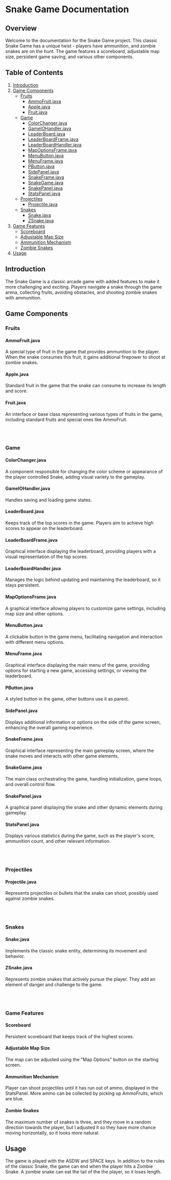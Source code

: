 # Snake Game Documentation

## Overview

Welcome to the documentation for the Snake Game project. This classic Snake Game has a unique twist - players have ammunition, and zombie snakes are on the hunt. The game features a scoreboard, adjustable map size, persistent game saving, and various other components.

## Table of Contents

1. [Introduction](#introduction)
2. [Game Components](#game-components)
   - [Fruits](#fruits)
      - [AmmoFruit.java](#ammofruitjava)
      - [Apple.java](#applejava)
      - [Fruit.java](#fruitjava)
   - [Game](#game)
      - [ColorChanger.java](#colorchangerjava)
      - [GameIOHandler.java](#gameiohandlerjava)
      - [LeaderBoard.java](#leaderboardjava)
      - [LeaderBoardFrame.java](#leaderboardframejava)
      - [LeaderBoardHandler.java](#leaderboardhandlerjava)
      - [MapOptionsFrame.java](#mapoptionsframejava)
      - [MenuButton.java](#menubuttonjava)
      - [MenuFrame.java](#menuframejava)
      - [PButton.java](#pbuttonjava)
      - [SidePanel.java](#sidepaneljava)
      - [SnakeFrame.java](#snakeframejava)
      - [SnakeGame.java](#snakegamejava)
      - [SnakePanel.java](#snakepaneljava)
      - [StatsPanel.java](#statspaneljava)
   - [Projectiles](#projectiles)
      - [Projectile.java](#projectilejava)
   - [Snakes](#snakes) 
      - [Snake.java](#snakejava)
      - [ZSnake.java](#zsnakejava)
4. [Game Features](#game-features)
   - [Scoreboard](#scoreboard)
   - [Adjustable Map Size](#adjustable-map-size)
   - [Ammunition Mechanism](#ammunition-mechanism)
   - [Zombie Snakes](#zombie-snakes)
5. [Usage](#usage)

## Introduction

The Snake Game is a classic arcade game with added features to make it more challenging and exciting. Players navigate a snake through the game arena, collecting fruits, avoiding obstacles, and shooting zombie snakes with ammunition.

## Game Components

### Fruits

#### AmmoFruit.java

A special type of fruit in the game that provides ammunition to the player. When the snake consumes this fruit, it gains additional firepower to shoot at zombie snakes.

#### Apple.java

Standard fruit in the game that the snake can consume to increase its length and score.

#### Fruit.java

An interface or base class representing various types of fruits in the game, including standard fruits and special ones like AmmoFruit.

<br></br>

### Game

#### ColorChanger.java

A component responsible for changing the color scheme or appearance of the player controlled Snake, adding visual variety to the gameplay.

#### GameIOHandler.java

Handles saving and loading game states.

#### LeaderBoard.java

Keeps track of the top scores in the game. Players aim to achieve high scores to appear on the leaderboard.

#### LeaderBoardFrame.java

Graphical interface displaying the leaderboard, providing players with a visual representation of the top scores.

#### LeaderBoardHandler.java

Manages the logic behind updating and maintaining the leaderboard, so it stays persistent.

#### MapOptionsFrame.java

A graphical interface allowing players to customize game settings, including map size and other options.

#### MenuButton.java

A clickable button in the game menu, facilitating navigation and interaction with different menu options.

#### MenuFrame.java

Graphical interface displaying the main menu of the game, providing options for starting a new game, accessing settings, or viewing the leaderboard.

#### PButton.java

A styled button in the game, other buttons use it as parent.

#### SidePanel.java

Displays additional information or options on the side of the game screen, enhancing the overall gaming experience.

#### SnakeFrame.java

Graphical interface representing the main gameplay screen, where the snake moves and interacts with other game elements.

#### SnakeGame.java

The main class orchestrating the game, handling initialization, game loops, and overall control flow.

#### SnakePanel.java

A graphical panel displaying the snake and other dynamic elements during gameplay.

#### StatsPanel.java

Displays various statistics during the game, such as the player's score, ammunition count, and other relevant information.

<br></br>

### Projectiles

#### Projectile.java

Represents projectiles or bullets that the snake can shoot, possibly used against zombie snakes.

<br></br>

### Snakes

#### Snake.java

Implements the classic snake entity, determining its movement and behavior.

#### ZSnake.java

Represents zombie snakes that actively pursue the player. They add an element of danger and challenge to the game.

<br></br>

### Game Features

#### Scoreboard

Persistent scoreboard that keeps track of the highest scores.

#### Adjustable Map Size

The map can be adjusted using the "Map Options" button on the starting screen.


#### Ammunition Mechanism

Player can shoot projectiles until it has run out of ammo, displayed in the StatsPanel. More ammo can be collected by picking up AmmoFruits, which are blue.

#### Zombie Snakes

The maximum number of snakes is three, and they move in a random direction towards the player, but I adjusted it so they have more chance moving horizontally, so it looks more natural.

## Usage

The game is played with the ASDW and SPACE keys. In addition to the rules of the classic Snake, the game can end when the player hits a Zombie Snake. A zombie snake can eat the tail of the the player, so it loses length.

